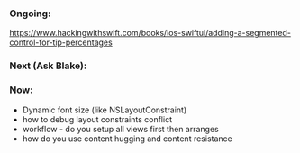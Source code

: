 ### Ongoing:
https://www.hackingwithswift.com/books/ios-swiftui/adding-a-segmented-control-for-tip-percentages
### Next (Ask Blake):



### Now:
- Dynamic font size (like NSLayoutConstraint)
- how to debug layout constraints  conflict
- workflow - do you setup all views first then arranges 
- how do you use content hugging and content resistance